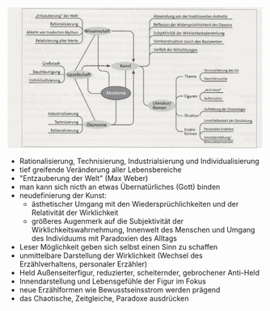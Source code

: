 ![literarische moderne um 1900](literarische%20moderne%20um%201900.jpeg)

- Rationalisierung, Technisierung, Industrialsierung und Individualisierung
- tief greifende Veränderung aller Lebensbereiche
- "Entzauberung der Welt" (Max Weber)
- man kann sich nicth an etwas Übernatürliches (Gott) binden
- neudefinierung der Kunst:
	- ästhetischer Umgang mit den Wiedersprüchlichkeiten und der Relativität der Wirklichkeit
	- größeres Augenmerk auf die Subjektivität der Wirklichkeitswahrnehmung, Innenwelt des Menschen und Umgang des Individuums mit Paradoxien des Alltags
- Leser Möglichkeit geben sich selbst einen Sinn zu schaffen
- unmittelbare Darstellung der Wirklichkeit (Wechsel des Erzählverhaltens, personaler Erzähler)
- Held Außenseiterfigur, reduzierter, scheiternder, gebrochener Anti-Held
- Innendarstellung und Lebensgefühle der Figur im Fokus
- neue Erzählformen wie Bewusstseinsstrom werden prägend
- das Chaotische, Zeitgleiche, Paradoxe ausdrücken